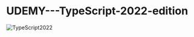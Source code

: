 # UDEMY---TypeScript-2022-edition

![TypeScript2022](https://user-images.githubusercontent.com/65309085/169145902-d162581a-68e7-4322-ac02-bd6f6a5c6312.jpg)
